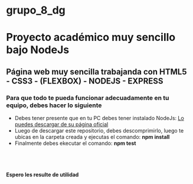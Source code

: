 # grupo_8_dg

<h1>Proyecto académico muy sencillo bajo NodeJs </h1>

<h2>Página web muy sencilla trabajanda con HTML5 - CSS3 - (FLEXBOX) - NODEJS - EXPRESS</h2>
<h3>Para que todo te pueda funcionar adecuadamente en tu equipo, debes hacer lo siguiente  </h3>
<ul>
  <li>Debes tener presente que en tu PC debes tener instalado NodeJs: <a href="https://nodejs.org/en/">Lo puedes descargar de su página oficial</a> </li>
  <li>Luego de descargar este repositorio, debes descomprimirlo, luego te ubicas en la carpeta creada y ejecutas el comando: <strong> npm install </strong>  </li>
  <li>Finalmente debes ekecutar el comando: <strong>npm test </strong> </li>
</ul>
<br>
<br>
<h4>Espero les resulte de utilidad   </h4>
